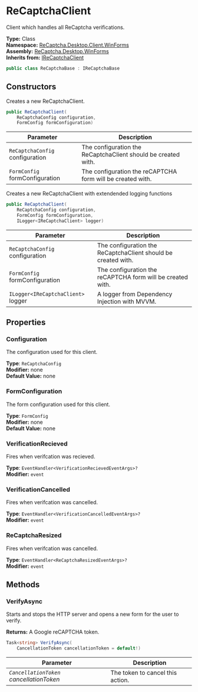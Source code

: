 # ReCaptchaClient
Client which handles all ReCaptcha verifications.

**Type:** Class
<br />
**Namespace:** [ReCaptcha.Desktop.Client.WinForms](/ReCaptcha.Desktop/reference/recaptcha.desktop.winforms/client/)
<br />
**Assembly:** [ReCaptcha.Desktop.WinForms](/ReCaptcha.Desktop/reference/recaptcha.desktop.winforms/)
<br />
**Inherits from:** [IReCaptchaClient](/ReCaptcha.Desktop/reference/recaptcha.desktop/client/interfaces/irecaptchaclient.html)

```cs
public class ReCaptchaBase : IReCaptchaBase
```


## Constructors
Creates a new ReCaptchaClient.
```cs
public ReCaptchaClient(
    ReCaptchaConfig configuration,
    FormConfig formConfiguration)
```
| Parameter                                                                                   | Description                                                 |
|---------------------------------------------------------------------------------------------|-------------------------------------------------------------|
| `ReCaptchaConfig` configuration | The configuration the ReCaptchaClient should be created with. |
| `FormConfig` formConfiguration | The configuration the reCAPTCHA form will be created with. |

Creates a new ReCaptchaClient with extendended logging functions
```cs
public ReCaptchaClient(
    ReCaptchaConfig configuration,
    FormConfig formConfiguration,
    ILogger<IReCaptchaClient> logger)
```
| Parameter                                                                                   | Description                                                 |
|---------------------------------------------------------------------------------------------|-------------------------------------------------------------|
| `ReCaptchaConfig` configuration | The configuration the ReCaptchaClient should be created with. |
| `FormConfig` formConfiguration | The configuration the reCAPTCHA form will be created with. |
| `ILogger<IReCaptchaClient>` logger | A logger from Dependency Injection with MVVM. |


## Properties

### Configuration
The configuration used for this client.

**Type**: `ReCaptchaConfig`
<br />
**Modifier:** none
<br />
**Default Value:** none

### FormConfiguration
The form configuration used for this client.

**Type**: `FormConfig`
<br />
**Modifier:** none
<br />
**Default Value:** none

### VerificationRecieved
Fires when verifcation was recieved.

**Type**: `EventHandler<VerificationRecievedEventArgs>?`
<br />
**Modifier:** `event`

### VerificationCancelled
Fires when verifcation was cancelled.

**Type**: `EventHandler<VerificationCancelledEventArgs>?`
<br />
**Modifier:** `event`

### ReCaptchaResized
Fires when verifcation was cancelled.

**Type**: `EventHandler<ReCaptchaResizedEventArgs>?`
<br />
**Modifier:** `event`


## Methods

### VerifyAsync
Starts and stops the HTTP server and opens a new form for the user to verify.

**Returns:** A Google reCAPTCHA token.
```cs
Task<string> VerifyAsync(
    CancellationToken cancellationToken = default!)
```
| Parameter                                                | Description                           |
|----------------------------------------------------------|---------------------------------------|
| *`CancellationToken` cancellationToken*                  | The token to cancel this action.      |
